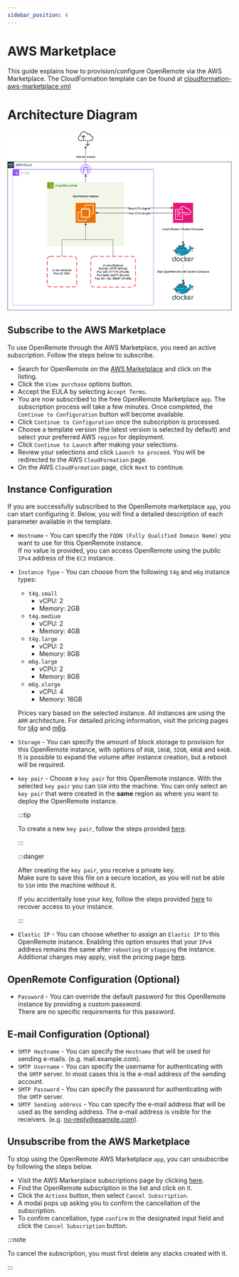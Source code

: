 ```yaml
---
sidebar_position: 4
---
```


# AWS Marketplace

This guide explains how to provision/configure OpenRemote via the AWS Marketplace.
The CloudFormation template can be found at [cloudformation-aws-marketplace.yml](https://github.com/openremote/openremote/blob/master/.ci_cd/aws/cloudformation-aws-marketplace.yml)

# Architecture Diagram
![image](img/or-aws-marketplace-architecture.png)

## Subscribe to the AWS Marketplace
To use OpenRemote through the AWS Marketplace, you need an active subscription. Follow the steps below to subscribe.

- Search for OpenRemote on the [AWS Marketplace](https://aws.amazon.com/marketplace/search/results?searchTerms=openremote) and click on the listing.
- Click the `View purchase` options button.
- Accept the EULA by selecting `Accept Terms`.
- You are now subscribed to the free OpenRemote Marketplace `app`. The subscription process will take a few minutes. Once completed, the `Continue to Configuration` button will become available.
- Click `Continue to Configuration` once the subscription is processed.
- Choose a template version (the latest version is selected by default) and select your preferred AWS `region` for deployment.
- Click `Continue to Launch` after making your selections.
- Review your selections and click `Launch to proceed`. You will be redirected to the AWS `CloudFormation` page.
- On the AWS `CloudFormation` page, click `Next` to continue.

## Instance Configuration
If you are successfully subscribed to the OpenRemote marketplace `app`, you can start configuring it. Below, you will find a detailed description of each parameter available in the template.

* `Hostname` - You can specify the `FQDN (Fully Qualified Domain Name)` you want to use for this OpenRemote instance.  
   If no value is provided, you can access OpenRemote using the public `IPv4` address of the `EC2` instance.

* `Instance Type` - You can choose from the following `t4g` and `m6g` instance types:
  - `t4g.small`
     - vCPU: 2 
     - Memory: 2GB
  - `t4g.medium` 
     - vCPU: 2 
     - Memory: 4GB
  - `t4g.large` 
     - vCPU: 2 
     - Memory: 8GB
  - `m6g.large` 
     - vCPU: 2 
     - Memory: 8GB
  - `m6g.xlarge` 
     - vCPU: 4 
     - Memory: 16GB
  
   Prices vary based on the selected instance. All instances are using the `ARM` architecture.
   For detailed pricing information, visit the pricing pages for [t4g](https://aws.amazon.com/ec2/instance-types/t4/) and [m6g](https://aws.amazon.com/ec2/instance-types/m6g/).

* `Storage` - You can specify the amount of block storage to provision for this OpenRemote instance, with options of `8GB`, `16GB`, `32GB`, `48GB` and `64GB`.
   It is possible to expand the volume after instance creation, but a reboot will be required.

* `key pair` - Choose a `key pair` for this OpenRemote instance. With the selected `key pair` you can `SSH` into the machine.
  You can only select an `key pair` that were created in the **same** region as where you want to deploy the OpenRemote instance.

   :::tip
   
   To create a new `key pair`, follow the steps provided [here](https://docs.aws.amazon.com/AWSEC2/latest/UserGuide/create-key-pairs.html).

   :::

   :::danger

   After creating the `key pair`, you receive a private key. \
   Make sure to save this file on a secure location, as you will not be able to `SSH` into the machine without it.

   If you accidentally lose your key, follow the steps provided [here](https://docs.aws.amazon.com/AWSEC2/latest/UserGuide/replacing-key-pair.html) to recover access to your instance.

   :::

* `Elastic IP` - You can choose whether to assign an `Elastic IP` to this OpenRemote instance. Enabling this option ensures that your `IPv4` address remains the same after `rebooting` or `stopping` the instance. 
   Additional charges may apply, visit the pricing page [here](https://aws.amazon.com/vpc/pricing/).

## OpenRemote Configuration (Optional)

* `Password` - You can override the default password for this OpenRemote instance by providing a custom password. \
  There are no specific requirements for this password.

## E-mail Configuration (Optional)

* `SMTP Hostname` - You can specify the `Hostname` that will be used for sending e-mails. (e.g. mail.example.com).
* `SMTP Username` - You can specify the username for authenticating with the `SMTP` server. In most cases this is the e-mail address of the sending account.
* `SMTP Password` - You can specify the password for authenticating with the `SMTP` server.
* `SMTP Sending address` - You can specify the e-mail address that will be used as the sending address. The e-mail address is visible for the receivers. (e.g. no-reply@example.com).

## Unsubscribe from the AWS Marketplace
To stop using the OpenRemote AWS Marketplace `app`, you can unsubscribe by following the steps below.

-  Visit the AWS Markerplace subscriptions page by clicking [here](https://us-east-1.console.aws.amazon.com/marketplace/home#/subscriptions).
-  Find the OpenRemote subscription in the list and click on it.
-  Click the `Actions` button, then select `Cancel Subscription`.
-  A modal pops up asking you to confirm the cancellation of the subscription.
-  To confirm cancellation, type `confirm` in the designated input field and click the `Cancel Subscription` button.

:::note

To cancel the subscription, you must first delete any stacks created with it.

:::